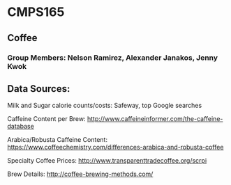 # CMPS165
## Coffee

### Group Members: Nelson Ramirez, Alexander Janakos, Jenny Kwok

## Data Sources:

Milk and Sugar calorie counts/costs:
Safeway, top Google searches

Caffeine Content per Brew:
http://www.caffeineinformer.com/the-caffeine-database


Arabica/Robusta Caffeine Content: 
https://www.coffeechemistry.com/differences-arabica-and-robusta-coffee


Specialty Coffee Prices:
http://www.transparenttradecoffee.org/scrpi

Brew Details: 
http://coffee-brewing-methods.com/
